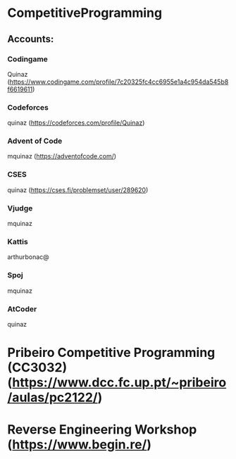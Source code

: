 # CompetitiveProgramming

## Accounts:

### Codingame
Quinaz (https://www.codingame.com/profile/7c20325fc4cc6955e1a4c954da545b8f6619611)
### Codeforces
quinaz (https://codeforces.com/profile/Quinaz)
### Advent of Code
mquinaz (https://adventofcode.com/)
### CSES
quinaz (https://cses.fi/problemset/user/289620)
### Vjudge 
mquinaz
### Kattis
arthurbonac@
### Spoj
mquinaz
### AtCoder
quinaz

# Pribeiro Competitive Programming (CC3032)  (https://www.dcc.fc.up.pt/~pribeiro/aulas/pc2122/)

# Reverse Engineering Workshop (https://www.begin.re/)
